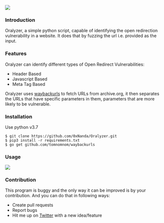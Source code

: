 <img src="https://i.ibb.co/DLzGqVx/bitmap.png" align="center">

### Introduction


Oralyzer, a simple python script, capable of identifying the open redirection vulnerability in a website. It does that by fuzzing the url i.e. provided as the input.

### Features

Oralyzer can identify different types of Open Redirect Vulnerabilities:
 - Header Based
 - Javascript Based
 - Meta Tag Based<br>

Oralyzer uses <a href="https://github.com/tomnomnom/waybackurls">waybackurls</a> to fetch URLs from archive.org, it then separates the URLs that have specific parameters in them, parameters that are more likely to be vulnerable.

### Installation

Use python v3.7<br>

```
$ git clone https://github.com/0xNanda/Oralyzer.git
$ pip3 install -r requirements.txt
$ go get github.com/tomnomnom/waybackurls
```

### Usage

<img src="https://i.ibb.co/dK8Q100/carbon-7.png">

### Contribution

This program is buggy and the only way it can be improved is by your contribution. And you can do that in following ways:

- Create pull requests
- Report bugs
- Hit me up on <a href='http://twitter.com/0xNanda'>Twitter</a> with a new idea/feature
